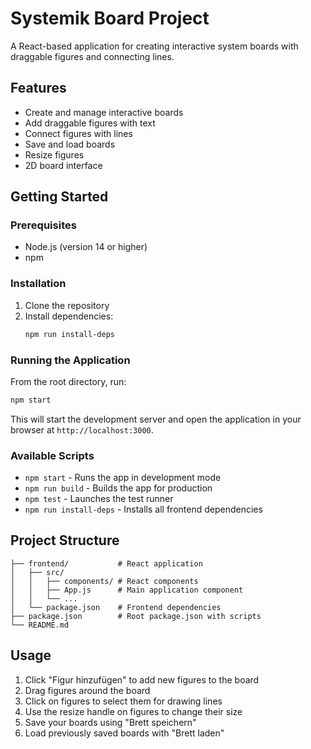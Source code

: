 # Systemik Board Project

A React-based application for creating interactive system boards with draggable figures and connecting lines.

## Features

- Create and manage interactive boards
- Add draggable figures with text
- Connect figures with lines
- Save and load boards
- Resize figures
- 2D board interface

## Getting Started

### Prerequisites

- Node.js (version 14 or higher)
- npm

### Installation

1. Clone the repository
2. Install dependencies:
   ```bash
   npm run install-deps
   ```

### Running the Application

From the root directory, run:

```bash
npm start
```

This will start the development server and open the application in your browser at `http://localhost:3000`.

### Available Scripts

- `npm start` - Runs the app in development mode
- `npm run build` - Builds the app for production
- `npm test` - Launches the test runner
- `npm run install-deps` - Installs all frontend dependencies

## Project Structure

```
├── frontend/           # React application
│   ├── src/
│   │   ├── components/ # React components
│   │   ├── App.js      # Main application component
│   │   └── ...
│   └── package.json    # Frontend dependencies
├── package.json        # Root package.json with scripts
└── README.md
```

## Usage

1. Click "Figur hinzufügen" to add new figures to the board
2. Drag figures around the board
3. Click on figures to select them for drawing lines
4. Use the resize handle on figures to change their size
5. Save your boards using "Brett speichern"
6. Load previously saved boards with "Brett laden"